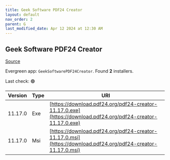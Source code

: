 ```yaml
---
title: Geek Software PDF24 Creator
layout: default
nav_order: 2
parent: G
last_modified_date: Apr 12 2024 at 12:30 AM
---
```


## Geek Software PDF24 Creator

[Source](https://tools.pdf24.org/en/creator/)

Evergreen app: `GeekSoftwarePDF24Creator`. Found **2** installers.

Last check: 🟢

| Version | Type | URI                                                                                                          |
| ------- | ---- | ------------------------------------------------------------------------------------------------------------ |
| 11.17.0 | Exe  | [https://download.pdf24.org/pdf24-creator-11.17.0.exe](https://download.pdf24.org/pdf24-creator-11.17.0.exe) |
| 11.17.0 | Msi  | [https://download.pdf24.org/pdf24-creator-11.17.0.msi](https://download.pdf24.org/pdf24-creator-11.17.0.msi) |
